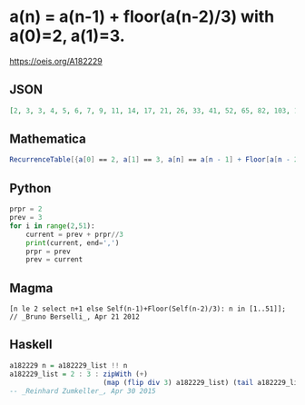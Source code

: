 # a\(n\) \= a\(n\-1\) \+ floor\(a\(n\-2\)/3\) with a\(0\)\=2, a\(1\)\=3\.
https://oeis.org/A182229
## JSON
```JSON
[2, 3, 3, 4, 5, 6, 7, 9, 11, 14, 17, 21, 26, 33, 41, 52, 65, 82, 103, 130, 164, 207, 261, 330, 417, 527, 666, 841, 1063, 1343, 1697, 2144, 2709, 3423, 4326, 5467, 6909, 8731, 11034, 13944, 17622, 22270, 28144, 35567, 44948, 56803, 71785, 90719, 114647, 144886, 183101]
```
## Mathematica
```Mathematica
RecurrenceTable[{a[0] == 2, a[1] == 3, a[n] == a[n - 1] + Floor[a[n - 2]/3]}, a, {n, 50}] (* _Bruno Berselli_, Apr 21 2012 *)
```
## Python
```Python
prpr = 2
prev = 3
for i in range(2,51):
    current = prev + prpr//3
    print(current, end=',')
    prpr = prev
    prev = current
```
## Magma
```Magma
[n le 2 select n+1 else Self(n-1)+Floor(Self(n-2)/3): n in [1..51]]; // _Bruno Berselli_, Apr 21 2012
```
## Haskell
```Haskell
a182229 n = a182229_list !! n
a182229_list = 2 : 3 : zipWith (+)
                       (map (flip div 3) a182229_list) (tail a182229_list)
-- _Reinhard Zumkeller_, Apr 30 2015
```
